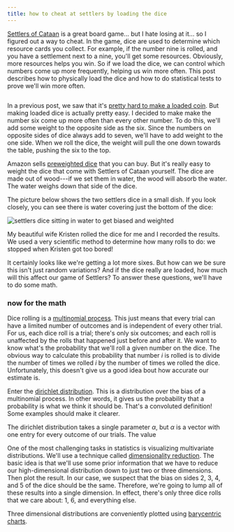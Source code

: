 ```yaml
---
title: how to cheat at settlers by loading the dice
---
```


[Settlers of Cataan](http://www.amazon.com/dp/B005BM07P0) is a great board game... but I hate losing at it... so I figured out a way to cheat.  In the game, dice are used to determine which resource cards you collect.  For example, if the number nine is rolled, and you have a settlement next to a nine, you'll get some resources.  Obviously, more resources helps you win.  So if we load the dice, we can control which numbers come up more frequently, helping us win more often.  This post describes how to physically load the dice and how to do statistical tests to prove we'll win more often.

![]()

In a previous post, we saw that it's [pretty hard to make a loaded coin](/blog/how-to-create-an-unfair-coin-and-prove-it-with-math.html).  But making loaded dice is actually pretty easy.  I decided to make make the number six come up more often than every other number.  To do this, we'll add some weight to the opposite side as the six.  Since the numbers on opposite sides of dice always add to seven, we'll have to add weight to the one side.  When we roll the dice, the weight will pull the one down towards the table, pushing the six to the top.

Amazon sells [preweighted dice](http://www.amazon.com/dp/B008Z23BOM) that you can buy.  But it's really easy to weight the dice that come with Settlers of Cataan yourself.  The dice are made out of wood---if we set them in water, the wood will absorb the water.  The water weighs down that side of the dice.  

The picture below shows the two settlers dice in a small dish.  If you look closely, you can see there is water covering just the bottom of the dice:

![settlers dice sitting in water to get biased and weighted](/img/dice/in-water.jpg)

My beautiful wife Kristen rolled the dice for me and I recorded the results.  We used a very scientific method to determine how many rolls to do: we stopped when Kristen got too bored!

It certainly looks like we're getting a lot more sixes.  But how can we be sure this isn't just random variations?  And if the dice really are loaded, how much will this affect our game of Settlers?  To answer these questions, we'll have to do some math.

### now for the math

Dice rolling is a [multinomial process](http://en.wikipedia.org/wiki/Multinomial_distribution).  This just means that every trial can have a limited number of outcomes and is independent of every other trial.  For us, each dice roll is a trial; there's only six outcomes; and each roll is unaffected by the rolls that happened just before and after it.  We want to know what's the probability that we'll roll a given number on the dice.  The obvious way to calculate this probability that number $i$ is rolled is to divide the number of times we rolled $i$ by the number of times we rolled the dice.  Unfortunately, this doesn't give us a good idea bout how accurate our estimate is.

Enter the [dirichlet distribution](http://en.wikipedia.org/wiki/Dirichlet_distribution).  This is a distribution over the bias of a multinomial process.  In other words, it gives us the probability that a probability is what we think it should be.  That's a convoluted definition!  Some examples should make it clearer.

The dirichlet distribution takes a single parameter $\alpha$, but $\alpha$ is a vector with one entry for every outcome of our trials.  The value 

One of the most challenging tasks in statistics is visualizing multivariate distributions.  We'll use a technique called [dimensionality reduction]().  The basic idea is that we'll use some prior information that we have to reduce our high-dimensional distribution down to just two or three dimensions.  Then plot the result.  In our case, we suspect that the bias on sides 2, 3, 4, and 5 of the dice should be the same.  Therefore, we're going to lump all of these results into a single dimension.  In effect, there's only three dice rolls that we care about: 1, 6, and everything else.

Three dimensional distributions are conveniently plotted using [barycentric charts](http://en.wikipedia.org/wiki/Barycentric_coordinate_system).

